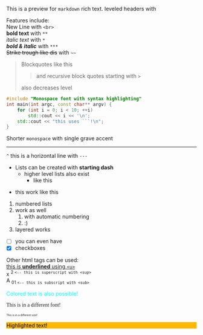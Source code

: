 This is a preview for `markdown` rich text.
leveled headers with

Features include: <br>
New Line with `<br>` <br>
**bold text** with `**` <br>
*italic text* with `*` <br>
***bold & italic*** with `***` <br>
~~Strike trough like dis~~ with `~~` <br>
> Blockquotes like this
>
> > and recursive block quotes starting with `>`
>
> also decreases level
```c++
#include "Monospace font with syntax highlighting"
int main(int argc, const char** argv) {
    for (int i = 0; i < 10; ++i)
        std::cout << i << '\n';
    std::cout << "this uses ```!\n";
}
```
Shorter `monospace` with single grave accent

---
`^` this is a horizontal line with `---`

- Lists can be created with **starting dash**
    - higher level lists also exist
        - like this
+ this work like this

1. numbered lists
2. work as well
   1. with automatic numbering
   2. :)
3. layered works

- [ ] you can even have
- [x] checkboxes

Other html tags can be used: <br>
<u>this *is* **underlined** using `<u>`</u> <br>
x <sup>2 `<-- this is superscript with <sup>`</sup> <br>
A <sub>01 `<-- this is subscript with <sub>`</sub> <br>

<p style="color:aqua">Colored text is also possible!</p>
<p style="font-family:Comfortaa,serif">This is in a different font!</p>
<p style="font-size:7px">This is in a different size!</p>
<p style="background-color:#ffb700;color:black">Highlighted text!</p>
